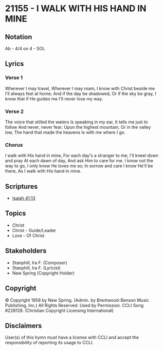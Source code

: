# 21155 - I WALK WITH HIS HAND IN MINE

## Notation

Ab - 4/4 on 4 - SOL

## Lyrics

### Verse 1

Wherever I may travel, Wherever I may roam, I know with Christ beside me I'll always feel at home; And if the day be shadowed, Or if the sky be gray, I know that if He guides me I'll never lose my way.

### Verse 2

The voice that stilled the waters Is speaking in my ear, It tells me just to follow And never, never fear; Upon the highest mountain, Or in the valley low, The hand that made the heavens Is with me where I go.

### Chorus

I walk with His hand in mine, For each day's a stranger to me; I'll kneel down and pray At each dawn of day, And ask Him to care for me. I know not the way to go, I only know He loves me so; In sorrow and care I know He'll be there, As I walk with His hand in mine.


## Scriptures

- [Isaiah 41:13](https://www.biblegateway.com/passage/?search=Isaiah%2041%3A13)

## Topics

- Christ
- Christ - Guide/Leader
- Love - Of Christ

## Stakeholders

- Stanphill, Ira F. (Composer)
- Stanphill, Ira F. (Lyricist)
- New Spring (Copyright Holder)

## Copyright

© Copyright 1958 by New Spring. (Admin. by Brentwood-Benson Music Publishing, Inc.) All Rights Reserved. Used by Permission. CCLI Song #228128.
(Christian Copyright Licensing International)

## Disclaimers

User(s) of this hymn must have a license with CCLI and accept the responsibility of reporting its usage to CCLI.

